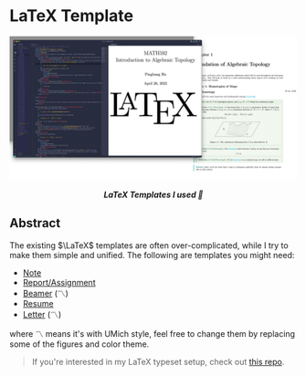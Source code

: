 # LaTeX Template

<p align="center">
	<img src="./preview.png"/>
</p>

<p align="center"><b><i>
	LaTeX Templates I used 📝
</i></b></p>

## Abstract

The existing $\LaTeX$ templates are often over-complicated, while I try to make them simple and unified. The following are templates you might need:

- [Note](./Note)
- [Report/Assignment](./Report)
- [Beamer](./Beamer) (〽️)
- [Resume](./Resume)
- [Letter](./Letter) (〽️)

where 〽️ means it's with UMich style, feel free to change them by replacing some of the figures and color theme.

> If you're interested in my LaTeX typeset setup, check out [this repo](https://github.com/sleepymalc/VSCode-LaTeX-Inkscape).
